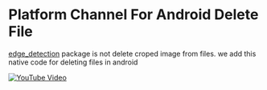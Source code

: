 # Platform Channel For Android Delete File

[edge_detection](https://pub.dev/packages/edge_detection) package is not delete croped image from files. we add this native code for deleting files in android


[![YouTube Video](https://img.youtube.com/vi/g1o9xVX8fTo/0.jpg)](https://www.youtube.com/watch?v=g1o9xVX8fTo)
